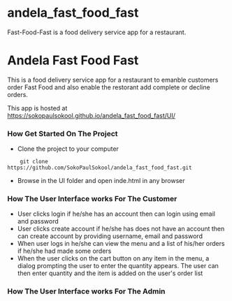 # andela_fast_food_fast

Fast-Food-Fast is a food delivery service app for a restaurant.

# Andela Fast Food Fast

This is a food delivery service app for a restaurant to emanble customers order Fast Food and also enable the restorant add complete or decline orders.

This app is hosted at https://sokopaulsokool.github.io/andela_fast_food_fast/UI/

### How Get Started On The Project

- Clone the project to your computer

```
    git clone https://github.com/SokoPaulSokool/andela_fast_food_fast.git
```

- Browse in the UI folder and open inde.html in any browser

### How The User Interface works For The Customer

- User clicks login if he/she has an account then can login using email and password
- User clicks create account if he/she has does not have an account then can create account by providing username, email and password
- When user logs in he/she can view the menu and a list of his/her orders if he/she had made some orders
- When the user clicks on the cart button on any item in the menu, a dialog prompting the user to enter the quantity appears. The user can then enter quantity and the item is added on the user's order list

### How The User Interface works For The Admin
